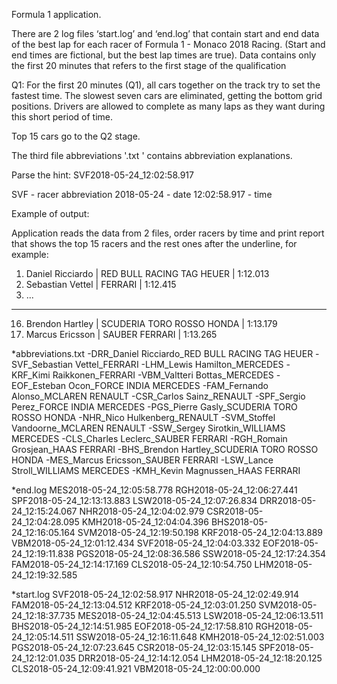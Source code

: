 Formula 1 application. 

There are 2 log files ‘start.log’ and ‘end.log’ that contain start and end data of the best lap for each racer of Formula 1 - Monaco 2018 Racing. (Start and end times are fictional, but the best lap times are true). Data contains only the first 20 minutes that refers to the first stage of the qualification

Q1: For the first 20 minutes (Q1), all cars together on the track try to set the fastest time. The slowest seven cars are eliminated, getting the bottom grid positions. Drivers are allowed to complete as many laps as they want during this short period of time.

Top 15 cars go to the Q2 stage.

The third file abbreviations '.txt ' contains abbreviation explanations.

Parse the hint:
SVF2018-05-24_12:02:58.917

SVF - racer abbreviation 
2018-05-24 - date
12:02:58.917 - time

Example of output:

Application reads the data from 2 files, order racers by time and print report that shows the top 15 racers and the rest ones after the underline, for example:

1. Daniel Ricciardo      | RED BULL RACING TAG HEUER     | 1:12.013
2. Sebastian Vettel      | FERRARI                       | 1:12.415
3. ...
------------------------------------------------------------------------
16. Brendon Hartley   | SCUDERIA TORO ROSSO HONDA         | 1:13.179
17. Marcus Ericsson    | SAUBER FERRARI                   | 1:13.265

*abbreviations.txt
-DRR_Daniel Ricciardo_RED BULL RACING TAG HEUER
-SVF_Sebastian Vettel_FERRARI
-LHM_Lewis Hamilton_MERCEDES
-KRF_Kimi Raikkonen_FERRARI
-VBM_Valtteri Bottas_MERCEDES
-EOF_Esteban Ocon_FORCE INDIA MERCEDES
-FAM_Fernando Alonso_MCLAREN RENAULT
-CSR_Carlos Sainz_RENAULT
-SPF_Sergio Perez_FORCE INDIA MERCEDES
-PGS_Pierre Gasly_SCUDERIA TORO ROSSO HONDA
-NHR_Nico Hulkenberg_RENAULT
-SVM_Stoffel Vandoorne_MCLAREN RENAULT
-SSW_Sergey Sirotkin_WILLIAMS MERCEDES
-CLS_Charles Leclerc_SAUBER FERRARI
-RGH_Romain Grosjean_HAAS FERRARI
-BHS_Brendon Hartley_SCUDERIA TORO ROSSO HONDA
-MES_Marcus Ericsson_SAUBER FERRARI
-LSW_Lance Stroll_WILLIAMS MERCEDES
-KMH_Kevin Magnussen_HAAS FERRARI

*end.log
MES2018-05-24_12:05:58.778
RGH2018-05-24_12:06:27.441
SPF2018-05-24_12:13:13.883
LSW2018-05-24_12:07:26.834
DRR2018-05-24_12:15:24.067
NHR2018-05-24_12:04:02.979
CSR2018-05-24_12:04:28.095
KMH2018-05-24_12:04:04.396
BHS2018-05-24_12:16:05.164
SVM2018-05-24_12:19:50.198
KRF2018-05-24_12:04:13.889
VBM2018-05-24_12:01:12.434
SVF2018-05-24_12:04:03.332
EOF2018-05-24_12:19:11.838
PGS2018-05-24_12:08:36.586
SSW2018-05-24_12:17:24.354
FAM2018-05-24_12:14:17.169
CLS2018-05-24_12:10:54.750
LHM2018-05-24_12:19:32.585

*start.log
SVF2018-05-24_12:02:58.917
NHR2018-05-24_12:02:49.914
FAM2018-05-24_12:13:04.512
KRF2018-05-24_12:03:01.250
SVM2018-05-24_12:18:37.735
MES2018-05-24_12:04:45.513
LSW2018-05-24_12:06:13.511
BHS2018-05-24_12:14:51.985
EOF2018-05-24_12:17:58.810
RGH2018-05-24_12:05:14.511
SSW2018-05-24_12:16:11.648
KMH2018-05-24_12:02:51.003
PGS2018-05-24_12:07:23.645
CSR2018-05-24_12:03:15.145
SPF2018-05-24_12:12:01.035
DRR2018-05-24_12:14:12.054
LHM2018-05-24_12:18:20.125
CLS2018-05-24_12:09:41.921
VBM2018-05-24_12:00:00.000
